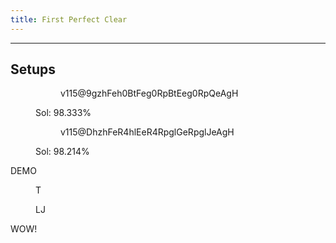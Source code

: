 ```yaml
---
title: First Perfect Clear
---
```


___
## Setups
<figure class = "Rot180">
	<figure class = "fumen">v115@9gzhFeh0BtFeg0RpBtEeg0RpQeAgH</figure>
	<figcaption><span title = "4956/5040">Sol: 98.333%</span></figcaption>
</figure>
<figure class = "Rot90">
	<figure class = "fumen">v115@DhzhFeR4hlEeR4RpglGeRpglJeAgH</figure>
	<figcaption><span title = "4950/5040">Sol: 98.214%</span></figcaption>
</figure>

DEMO <figure class = "mino">T</figure> <figure class = "mino">LJ</figure> WOW!